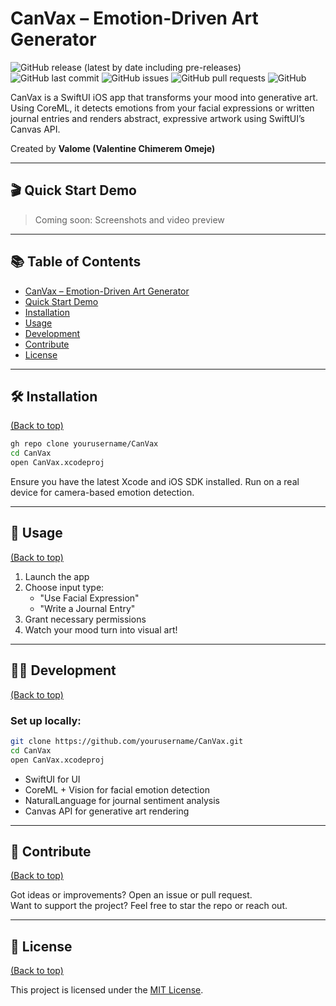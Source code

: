 # CanVax – Emotion-Driven Art Generator

![GitHub release (latest by date including pre-releases)](https://img.shields.io/github/v/release/yourusername/CanVax?include_prereleases)
![GitHub last commit](https://img.shields.io/github/last-commit/yourusername/CanVax)
![GitHub issues](https://img.shields.io/github/issues/yourusername/CanVax)
![GitHub pull requests](https://img.shields.io/github/issues-pr/yourusername/CanVax)
![GitHub](https://img.shields.io/github/license/yourusername/CanVax)

CanVax is a SwiftUI iOS app that transforms your mood into generative art. Using CoreML, it detects emotions from your facial expressions or written journal entries and renders abstract, expressive artwork using SwiftUI’s Canvas API.

Created by **Valome (Valentine Chimerem Omeje)**

---

## 🎬 Quick Start Demo

> Coming soon: Screenshots and video preview

---

## 📚 Table of Contents

- [CanVax – Emotion-Driven Art Generator](#canvax--emotion-driven-art-generator)
- [Quick Start Demo](#-quick-start-demo)
- [Installation](#installation)
- [Usage](#usage)
- [Development](#development)
- [Contribute](#contribute)
- [License](#license)

---

## 🛠 Installation
[(Back to top)](#📚-table-of-contents)

```bash
gh repo clone yourusername/CanVax
cd CanVax
open CanVax.xcodeproj
```

Ensure you have the latest Xcode and iOS SDK installed. Run on a real device for camera-based emotion detection.

---

## 🚀 Usage
[(Back to top)](#📚-table-of-contents)

1. Launch the app  
2. Choose input type:
   - "Use Facial Expression"
   - "Write a Journal Entry"
3. Grant necessary permissions  
4. Watch your mood turn into visual art!

---

## 🧑‍💻 Development
[(Back to top)](#📚-table-of-contents)

### Set up locally:

```bash
git clone https://github.com/yourusername/CanVax.git
cd CanVax
open CanVax.xcodeproj
```

- SwiftUI for UI  
- CoreML + Vision for facial emotion detection  
- NaturalLanguage for journal sentiment analysis  
- Canvas API for generative art rendering

---

## 🤝 Contribute
[(Back to top)](#📚-table-of-contents)

Got ideas or improvements? Open an issue or pull request.  
Want to support the project? Feel free to star the repo or reach out.

---

## 📄 License
[(Back to top)](#📚-table-of-contents)

This project is licensed under the [MIT License](./LICENSE).
